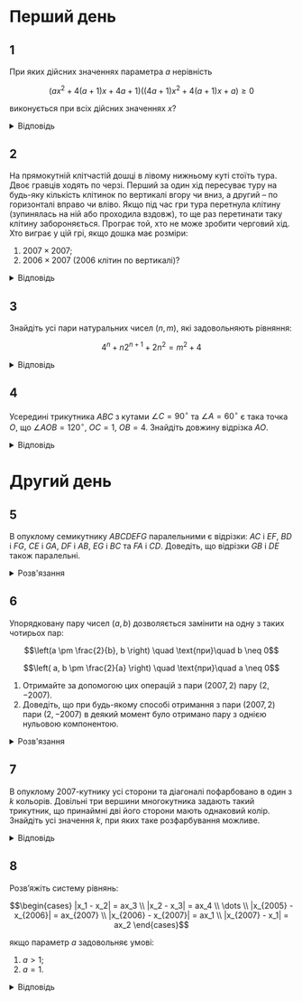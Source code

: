 # Перший день

## 1
При яких дійсних значеннях параметра $a$ нерівність
```math
\left( ax^2 + 4(a+1)x + 4a + 1 \right) \left((4a+1)x^2 + 4(a+1)x + a\right) \geq 0
```
виконується при всіх дійсних значеннях $x$?
<details><summary>Відповідь</summary>

$a \in ( -\infty, -\frac{4}{7} ] \cup \left\{ -\frac{1}{3} \right\}$

<details><summary>Розв'язання</summary>

Безпосередньою перевіркою, переконуємось, що значення $a = -\frac{1}{4}$ та $a = 0$ умову не задовольняють. Нехай тепер $a(4a+1) \neq 0$, тобто в дужках записані квадратні тричлени. В них однакові дискримінанти: $D = 16(a+1)^2 - 4a(4a+1) = 28a + 16$. Тоді потрібні умови виконуються, якщо
```math
\begin{cases}
a(4a+1) > 0 \\
D = 28a + 16 \leq 0
\end{cases}
\iff a \leq -\frac{4}{7}.
```
$a(4a+1) > 0$ та параболи мають однакові корені. З цієї умови витікає, що вершини парабол співпадають, тому $\frac{2a+2}{a} = \frac{2a+2}{4a+1} \implies a = -1$ або $a = -\frac{1}{3}$. Значення $a = -1$ не задовольняє умову; а про значення $a = -\frac{1}{3}$ перевіркою переконуємось, що воно задовольняє умови задачі.
</details></details>

## 2
На прямокутній клітчастій дошці в лівому нижньому куті стоїть тура. Двоє гравців ходять по черзі. Перший за один хід пересуває туру на будь-яку кількість клітинок по вертикалі вгору чи вниз, а другий – по горизонталі вправо чи вліво. Якщо під час гри тура перетнула клітину (зупинялась на ній або проходила вздовж), то ще раз перетинати таку клітину забороняється. Програє той, хто не може зробити черговий хід. Хто виграє у цій грі, якщо дошка має розміри:
1. $2007 \times 2007$;
2. $2006 \times 2007$ (2006 клітин по вертикалі)?
<details><summary>Відповідь</summary>

1. перемагає перший гравець;
2. перемагає другий гравець.
<details><summary>Розв'язання</summary>

1. Доведемо, що перший завжди виграє завдяки такій стратегії: кожним своїм ходом він ходить до кінця тієї вертикалі, де стоїть фішка, без порушень правил, тобто не перетинаючи ті поля, на яких фішка вже побувала. Це він робить кожного ходу. Тоді другий гравець вже не зможе перетнути ту вертикаль, де фішка вже побувала, оскільки перший гравець так би мовити своїм ходом виключає цю вертикаль з гри. Другий гравець може зробити щонайбільше 2006 ходів (усього 2007 вертикалей, але ліва з них виключається з гри відразу після ходу першого). Але своїми ходами другий гравець може зменшити кількість вільних клітин на вертикалі максимум на 1, тому на своєму другому ході перший має вертикаль, на якій 2006 вільних клітин. І цю перевагу принаймні в одну клітину (один хід) він зможе зберегти до кінця гри.
2.  Після будь-якого ходу першого другий ходить до кінця тієї горизонталі, де стоїть фішка. Так само як в попередньому пункті, другий завжди має на 1 клітину більше від першого, а тому виграє. 
</details></details>

## 3
Знайдіть усі пари натуральних чисел $(n, m)$, які задовольняють рівняння:
```math
4^n + n2^{n+1} + 2n^2 = m^2 + 4
```
<details><summary>Відповідь</summary>

$(2, 6)$
<details><summary>Розв'язання</summary>

Перепишемо задане рівняння у такому вигляді: $(2^n + n)^2 - m^2 = 4 - n^2$. При $n > 2$ права частина останньої рівності від'ємна, тому $(2^n + n - m)(2^n + n + m) < 0$, звідки випливає умова $2^n + n < m$, але тоді для цілих чисел $2^n + n + 1 \leq m$. Таким чином маємо таку нерівність:
```math
(2^n + n + 1)^2 = 4^n + n^2 + 1 + n \cdot 2^{n+1} + 2^{n+1} + 2n \leq m^2 = 4^n + 2n^2 + n \cdot 2^{n+1} - 4.
```
Після спрощень маємо:
```math
2^{n+1} + 2n + 1 \leq n^2,
``` 
яка при $n > 2$ невірна, що легко доводиться методом математичної індукції.
Залишається перевірити $n = 1$ та $n = 2$.

При $n = 1$ маємо $m^2 = 6$ – не має розв’язків в натуральних числах.

При $n = 2$ маємо $m^2 = 36$, а тому пара $(2, 6)$ є єдиним натуральним розв’язком заданого рівняння.
</details></details>

## 4
Усередині трикутника $ABC$ з кутами $\angle C = 90^\circ$ та $\angle A = 60^\circ$ є така точка $O$, що $\angle AOB = 120^\circ$, $OC = 1$, $OB = 4$. Знайдіть довжину відрізка $AO$.
<details><summary>Відповідь</summary>

$AO = 2$
<details><summary>Розв'язання</summary>

Побудуємо точки $X$, $Y$, $Z$, що симетричні точці $O$ відносно сторін $\triangle ABC$, як на рисунку. Тоді $CX = CY = CO = 1$, $AX = AO = AZ$, $YB = OB = ZB$, крім того точки $X$, $C$, $Y$ лежать на одній прямій, оскільки кут $\angle XCY = 180^\circ$. $\angle XAZ = 2 \cdot \angle CAB = 120^\circ$. $\triangle AXZ$ - рівнобедрений з кутом $120^\circ$ при вершині, тому $\angle XZA = 30^\circ$. Оскільки $\angle AZB = \angle AOB = 120^\circ$, то $\angle XZB = 90^\circ$. $\triangle BZY$ - рівносторонній, тому що він рівнобедрений та з кутом $60^\circ$ при вершині, тому $YZ = 4$ і кут $\angle XZY = 30^\circ$. Це означає, що у трикутника $XYZ$ проти кута $\angle XZY = 30^\circ$ розташована сторона $XY = 2$, а сторона $ZY = 4$ - вдвічі більша. Легко показати, що тоді у цього трикутника $\angle XYZ = 90^\circ$. Дійсно, якщо він не прямий, то опустимо з вершини $Y$ перпендикуляр на пряму $XZ$, тоді ми маємо прямокутний $\triangle YZU$ з кутом $\angle Z = 30^\circ$, тому його катет $YU = 2$, але тоді перпендикуляр $YU$ до прямої $XZ$ рівний за довжиною до похилої $YX = 2$, що неможливо. Одержана суперечність показує, що $\triangle XYZ$ прямокутний. Тому $XZ = 2\sqrt{3}$ і $AX = 2$. Оскільки $AO = AX$, то й $AO = 2$.
</details></details>

# Другий день

## 5
В опуклому семикутнику $ABCDEFG$ паралельними є відрізки: $AC$ і $EF$, $BD$ і $FG$, $CE$ і $GA$, $DF$ і $AB$, $EG$ і $BC$ та $FA$ і $CD$. Доведіть, що відрізки $GB$ і $DE$ також паралельні.
<details><summary>Розв'язання</summary>

З паралельності вказаних відрізків послідовно отримуємо рівність площ таких трикутників:
```math
S_{GBD} = S_{BDF} = S_{DFA} = S_{FAC} = S_{ACE} = S_{CEG} = S_{EGB},
```
отже $S_{GBD} = S_{EGB}$, що рівносильне умові паралельності відрізків $GB \parallel DE$.
</details>

## 6
Упорядковану пару чисел $(a, b)$ дозволяється замінити на одну з таких чотирьох пар:
```math
\left(a \pm \frac{2}{b}, b \right) \quad \text{при}\quad b \neq 0
```
```math
\left( a, b \pm \frac{2}{a} \right) \quad \text{при}\quad a \neq 0
```
1. Отримайте за допомогою цих операцій з пари $(2007, 2)$ пару $(2, -2007)$.
2. Доведіть, що при будь-якому способі отримання з пари $(2007, 2)$ пари $(2, -2007)$ в деякий момент було отримано пару з однією нульовою компонентою.
<details><summary>Розв'язання</summary>

1. Занумеруємо операції: (1) - $(a + \frac{2}{b}, b)$, (2) - $(a - \frac{2}{b}, b)$, (3) - $(a, b + \frac{2}{a})$, (4) - $(a, b - \frac{2}{a})$. Тоді один з процесів можна описати таким чином:
```math
(2007, 2) \xrightarrow{(2)} (2006, 2) \xrightarrow{(2)} (2005, 2) \xrightarrow{(2)} \ldots \xrightarrow{(2)} (2, 2) \xrightarrow{(4)} (2, 1) \xrightarrow{(4)} (2, 0) \xrightarrow{(4)} \ldots \xrightarrow{(4)} (2, -2007).
```
2. Якщо розглянути в кожний момент добуток компонент пари, то при виконанні будь-якої з чотирьох операцій цей добуток зміниться на 2. В початковий момент добуток дорівнює $4014$, а в кінцевий дорівнює $-4014$. Тому обов’язково при таких перетвореннях настане момент, коли добуток компонент пари дорівнює нулеві, що й доводить твердження.
</details>

## 7
В опуклому 2007-кутнику усі сторони та діагоналі пофарбовано в один з $k$ кольорів. Довільні три вершини многокутника задають такий трикутник, що принаймні дві його сторони мають однаковий колір. Знайдіть усі значення $k$, при яких таке розфарбування можливе.
<details><summary>Відповідь</summary>

$1 \le k \le 2006$
<details><summary>Розв'язання</summary>

Покажемо, що максимальне можливе значення $k = 2006$. Доведення проведемо методом математичної індукції для $n$-кутника і покажемо, що $k = n - 1$. База при $n = 3$ очевидна. Нехай твердження доведено для деякого $n$. Доведемо для $n + 1$. Припустимо, що нам вдалося за правилами окрасити сторони та діагоналі опуклого $n + 1$-кутника не менше ніж в $(n + 1)$ колір. Розглянемо деяку вершину $A$ цього багатокутника та вилучимо її і усі відрізки, якими вона з’єднана з іншими точками. За припущенням індукції, той $n$-кутник, що залишився, можна пофарбувати не більше як в $(n - 1)$ колір. Але тоді принаймні два відрізки, що виходять з вершини $A$ мають два "нові" кольори: $n$-й та $(n + 1)$-й. Візьмемо ці відрізки в якості сторін трикутника, тоді третій відрізок цього трикутника пофарбован в один з перших $(n - 1)$ кольорів, і це суперечить умові розфарбування $(n + 1)$-кутника.

Покажемо тепер, як досягти потрібного розфарбування. Перенумеруємо усі вершини числами від 1 до 2007, а кольори від 1 до 2006, і фарбуємо таким чином. Для вершини, що має номер $k \ge 2$ усі відрізки, що її з’єднують з вершинами з меншими номерами фарбуємо кольором $(k - 1)$. Тоді використаємо не більше 2006 кольорів. Умови задачі виконуються, оскільки для будь-якого трикутника можна розглянути вершину, що має найбільший номер, тоді ця вершина з’єднана з двома вершинами однакового кольору.

Для того, щоб реалізувати будь-яку іншу кількість кольорів, що не перевищує 2006, достатньо просто об’єднати декілька різних кольорів в один.
</details></details>

## 8
Розв’яжіть систему рівнянь:
```math
\begin{cases}
 |x_1 - x_2| = ax_3 \\
 |x_2 - x_3| = ax_4 \\ 
 \dots \\ 
 |x_{2005} - x_{2006}| = ax_{2007} \\
 |x_{2006} - x_{2007}| = ax_1 \\
 |x_{2007} - x_1| = ax_2
\end{cases}
```
якщо параметр $a$ задовольняє умові:
1. $a > 1$;
2. $a = 1$.
<details><summary>Відповідь</summary>

1. $x_1 = x_2 = \ldots = x_{2007} = 0$
2. $(0, 0, \ldots, 0)$, або $(b, b, 0, b, b, 0, \ldots, b, b, 0)$, або $(b, 0, b, b, 0, b, b, 0, \ldots, b, b, 0, b)$, або $(0, b, b, 0, b, b, 0, b, b, 0 \ldots, 0, b, b)$, де $b$ - довільне додатне число.
<details><summary>Розв'язання</summary>

1. Зрозуміло, що усі невідомі - невід'ємні числа. Очевидний розв'язок - $x_1 = x_2 = \ldots = x_{2007} = 0$. Припустимо, що ненульові невідомі. Нехай найбільше з них $x_3$, але тоді $x_1 \leq x_3 < ax_3$ і $x_2 \leq x_3 < ax_3$, звідки $|x_1 - x_2| < ax_3$ і розв'язків немає.

2. Аналогічно, нехай є ненульовий розв'язок, нехай найбільше з них $x_3$. Тоді, з обмежень $x_1 \leq x_3$ і $x_2 \leq x_3 \implies |x_1 - x_2| \leq x_3$, тому рівність можлива лише при умові, що $x_1 = x_3$ та $x_2 = 0$, або $x_2 = x_3$ та $x_1 = 0$. Як побачимо нижче ці умови аналогічні, а тому розглянемо другу з них. З умов системи послідовно одержимо: $|x_2 - x_3| = x_4 = 0 \implies |x_3 - x_4| = x_5 = x_3 \implies |x_5 - x_6| = x_7 = 0$ і т.д. Таким чином усі невідомі розбиваються таким чином $(b, b, 0, b, b, 0, b, b, 0, \ldots)$ і це може початися з будь-якого місця.
</details></details>